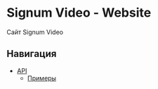 # Signum Video - Website
Сайт Signum Video
## Навигация
- [API](api/README.md)
  - [Примеры](api/examples.md)